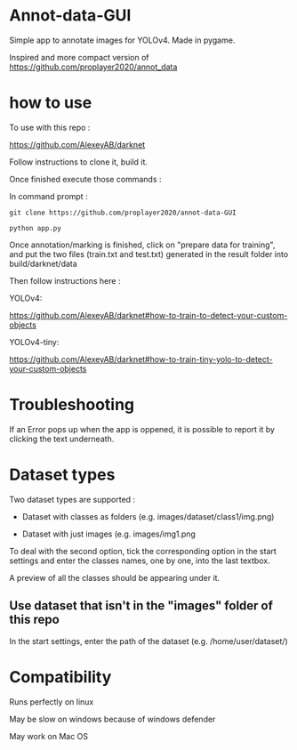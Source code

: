 # Annot-data-GUI

Simple app to annotate images for YOLOv4. Made in pygame.

Inspired and more compact version of https://github.com/proplayer2020/annot_data


# how to use
To use with this repo :

https://github.com/AlexeyAB/darknet

Follow instructions to clone it, build it.

Once finished execute those commands :

In command prompt :

```git clone https://github.com/proplayer2020/annot-data-GUI```

```python app.py```

Once annotation/marking is finished, click on "prepare data for training", and put the two files (train.txt and test.txt) generated in the result folder into build/darknet/data

Then follow instructions here : 

YOLOv4:

https://github.com/AlexeyAB/darknet#how-to-train-to-detect-your-custom-objects

YOLOv4-tiny:

https://github.com/AlexeyAB/darknet#how-to-train-tiny-yolo-to-detect-your-custom-objects

# Troubleshooting
If an Error pops up when the app is oppened, it is possible to report it by clicking the text underneath.

# Dataset types
Two dataset types are supported :

- Dataset with classes as folders (e.g. images/dataset/class1/img.png)
  
- Dataset with just images (e.g. images/img1.png
  
To deal with the second option, tick the corresponding option in the start settings and enter the classes names, one by one, into the last textbox.

A preview of all the classes should be appearing under it.

## Use dataset that isn't in the "images" folder of this repo
In the start settings, enter the path of the dataset (e.g. /home/user/dataset/)

# Compatibility
Runs perfectly on linux

May be slow on windows because of windows defender

May work on Mac OS
